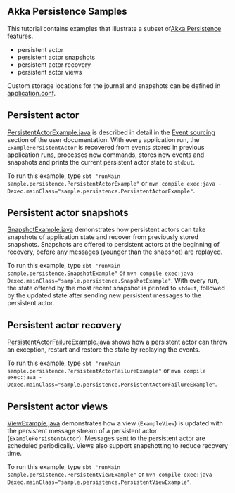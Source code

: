 ## Akka Persistence Samples

This tutorial contains examples that illustrate a subset of[Akka Persistence](http://doc.akka.io/docs/akka/2.5/java/persistence.html) features.

- persistent actor
- persistent actor snapshots
- persistent actor recovery
- persistent actor views

Custom storage locations for the journal and snapshots can be defined in [application.conf](src/main/resources/application.conf).

## Persistent actor

[PersistentActorExample.java](src/main/java/sample/persistence/PersistentActorExample.java) is described in detail in the [Event sourcing](http://doc.akka.io/docs/akka/2.5/java/persistence.html#event-sourcing-java) section of the user documentation. With every application run, the `ExamplePersistentActor` is recovered from events stored in previous application runs, processes new commands, stores new events and snapshots and prints the current persistent actor state to `stdout`.

To run this example, type `sbt "runMain sample.persistence.PersistentActorExample"` or `mvn compile exec:java -Dexec.mainClass="sample.persistence.PersistentActorExample"`.

## Persistent actor snapshots

[SnapshotExample.java](src/main/java/sample/persistence/SnapshotExample.java) demonstrates how persistent actors can take snapshots of application state and recover from previously stored snapshots. Snapshots are offered to persistent actors at the beginning of recovery, before any messages (younger than the snapshot) are replayed.

To run this example, type `sbt "runMain sample.persistence.SnapshotExample"` or `mvn compile exec:java -Dexec.mainClass="sample.persistence.SnapshotExample"`. With every run, the state offered by the most recent snapshot is printed to `stdout`, followed by the updated state after sending new persistent messages to the persistent actor.

## Persistent actor recovery

[PersistentActorFailureExample.java](src/main/java/sample/persistence/PersistentActorFailureExample.java) shows how a persistent actor can throw an exception, restart and restore the state by replaying the events.

To run this example, type `sbt "runMain sample.persistence.PersistentActorFailureExample"` or `mvn compile exec:java -Dexec.mainClass="sample.persistence.PersistentActorFailureExample"`.

## Persistent actor views

[ViewExample.java](src/main/java/sample/persistence/ViewExample.java) demonstrates how a view (`ExampleView`) is updated with the persistent message stream of a persistent actor (`ExamplePersistentActor`). Messages sent to the persistent actor are scheduled periodically. Views also support snapshotting to reduce recovery time.

To run this example, type `sbt "runMain sample.persistence.PersistentViewExample"` or `mvn compile exec:java -Dexec.mainClass="sample.persistence.PersistentViewExample"`.

